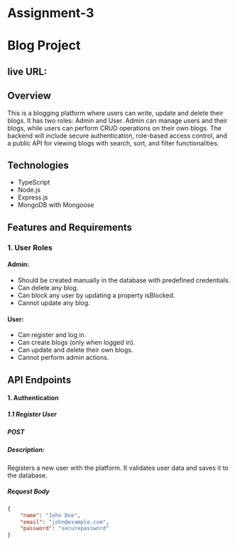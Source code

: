 # Assignment-3

# Blog Project

## live URL:

## Overview

This is a blogging platform where users can write, update and delete their blogs. It has two roles: Admin and User. Admin can manage users and their blogs, while users can perform CRUD operations on their own blogs.
The backend will include secure authentication, role-based access control, and a public API for viewing blogs with search, sort, and filter functionalities.

## Technologies

- TypeScript
- Node.js
- Express.js
- MongoDB with Mongoose

## Features and Requirements

### 1. User Roles

#### Admin:

- Should be created manually in the database with predefined credentials.
- Can delete any blog.
- Can block any user by updating a property isBlocked.
- Cannot update any blog.

#### User:

- Can register and log in.
- Can create blogs (only when logged in).
- Can update and delete their own blogs.
- Cannot perform admin actions.

## API Endpoints

#### 1. Authentication

##### 1.1 Register User

##### POST

##### Description:

Registers a new user with the platform. It validates user data and saves it to the database.

##### Request Body

```json
{
    "name": "John Doe",
    "email": "john@example.com",
    "password": "securepassword"
}
```
